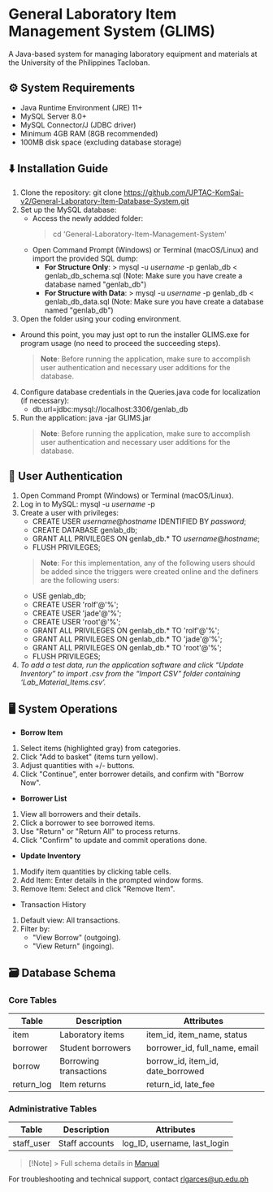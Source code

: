 # **General Laboratory Item Management System (GLIMS)**
A Java-based system for managing laboratory equipment and materials at the University of the Philippines Tacloban.
## ⚙️ **System Requirements**
- Java Runtime Environment (JRE) 11+
- MySQL Server 8.0+
- MySQL Connector/J (JDBC driver)
- Minimum 4GB RAM (8GB recommended)
- 100MB disk space (excluding database storage)
## ⬇️ **Installation Guide**
1. Clone the repository:
   git clone https://github.com/UPTAC-KomSai-v2/General-Laboratory-Item-Database-System.git
2. Set up the MySQL database:
   - Access the newly addded folder:
      > cd 'General-Laboratory-Item-Management-System'
   - Open Command Prompt (Windows) or Terminal (macOS/Linux) and import the provided SQL dump:
     - **For Structure Only**: > mysql -u _username_ -p genlab_db < genlab_db_schema.sql (Note: Make sure you have create a database named "genlab_db")
     - **For Structure with Data**: > mysql -u _username_ -p genlab_db < genlab_db_data.sql (Note: Make sure you have create a database named "genlab_db")
3. Open the folder using your coding environment.
- Around this point, you may just opt to run the installer GLIMS.exe for program usage (no need to proceed the succeeding steps).
   > **Note**: Before running the application, make sure to accomplish user authentication and necessary user additions for the database.
4. Configure database credentials in the Queries.java code for localization (if necessary):
   - db.url=jdbc:mysql://localhost:3306/genlab_db
6. Run the application:
   java -jar GLIMS.jar
   > **Note**: Before running the application, make sure to accomplish user authentication and necessary user additions for the database.
## 🔐 **User Authentication**
1. Open Command Prompt (Windows) or Terminal (macOS/Linux).
2. Log in to MySQL:
   mysql -u _username_ -p
3. Create a user with privileges:
   - CREATE USER _username_@_hostname_ IDENTIFIED BY _password_;
   - CREATE DATABASE genlab_db;
   - GRANT ALL PRIVILEGES ON genlab_db.* TO _username_@_hostname_;
   - FLUSH PRIVILEGES;
   > **Note**: For this implementation,  any of the following users should be added since the triggers were created online and the definers are the following users:
      - USE genlab_db;
      - CREATE USER 'rolf'@'%';
      - CREATE USER 'jade'@'%';
      - CREATE USER 'root'@'%';
      - GRANT ALL PRIVILEGES ON genlab_db.* TO 'rolf'@'%';
      - GRANT ALL PRIVILEGES ON genlab_db.* TO 'jade'@'%';
      - GRANT ALL PRIVILEGES ON genlab_db.* TO 'root'@'%';
      - FLUSH PRIVILEGES;
4. _To add a test data, run the application software and click “Update Inventory” to import .csv from the “Import CSV” folder containing ‘Lab_Material_Items.csv’._
## 🖥️ **System Operations**
- **Borrow Item**
1. Select items (highlighted gray) from categories.
2. Click "Add to basket" (items turn yellow).
3. Adjust quantities with +/- buttons.
4. Click "Continue", enter borrower details, and confirm with "Borrow Now".
- **Borrower List**
1. View all borrowers and their details.
2. Click a borrower to see borrowed items.
3. Use "Return" or "Return All" to process returns.
4. Click "Confirm" to update and commit operations done.
- **Update Inventory**
1. Modify item quantities by clicking table cells.
2. Add Item: Enter details in the prompted window forms.
3. Remove Item: Select and click "Remove Item".
- Transaction History
1. Default view: All transactions.
2. Filter by:
   - "View Borrow" (outgoing).
   - "View Return" (ingoing).
## 🗃️ **Database Schema**
### Core Tables
|  **Table** |     **Description**	  |          **Attributes**           |
| ---------- | ---------------------- | --------------------------------- |
| item	    | Laboratory items	     | item_id, item_name, status        |
| borrower	 | Student borrowers	     | borrower_id, full_name, email     |
| borrow	    | Borrowing transactions | borrow_id, item_id, date_borrowed |
| return_log |	Item returns	        | return_id, late_fee               |
### Administrative Tables
|  **Table** |     **Description**	  |          **Attributes**           |
| ---------- | ---------------------- | --------------------------------- |
| staff_user | Staff accounts	        | log_ID, username, last_login      |
> [!Note] > Full schema details in [Manual](https://drive.google.com/file/d/1e0TyWiKuyI2YetULpiuvUu9ubblc_amI/view?usp=sharing)

For troubleshooting and technical support, contact rlgarces@up.edu.ph
